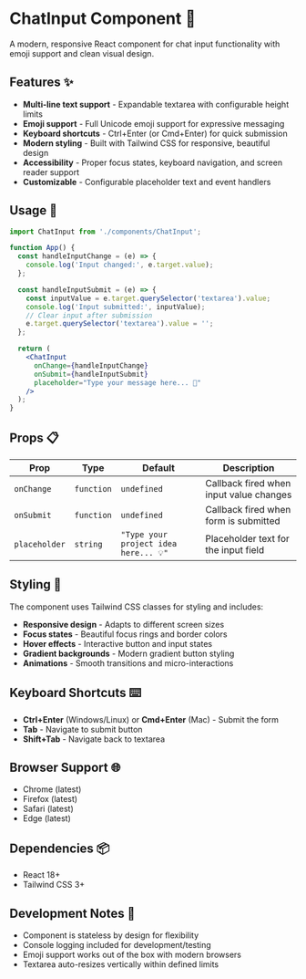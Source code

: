 # ChatInput Component 💬

A modern, responsive React component for chat input functionality with emoji support and clean visual design.

## Features ✨

- **Multi-line text support** - Expandable textarea with configurable height limits
- **Emoji support** - Full Unicode emoji support for expressive messaging
- **Keyboard shortcuts** - Ctrl+Enter (or Cmd+Enter) for quick submission
- **Modern styling** - Built with Tailwind CSS for responsive, beautiful design
- **Accessibility** - Proper focus states, keyboard navigation, and screen reader support
- **Customizable** - Configurable placeholder text and event handlers

## Usage 🚀

```jsx
import ChatInput from './components/ChatInput';

function App() {
  const handleInputChange = (e) => {
    console.log('Input changed:', e.target.value);
  };

  const handleInputSubmit = (e) => {
    const inputValue = e.target.querySelector('textarea').value;
    console.log('Input submitted:', inputValue);
    // Clear input after submission
    e.target.querySelector('textarea').value = '';
  };

  return (
    <ChatInput
      onChange={handleInputChange}
      onSubmit={handleInputSubmit}
      placeholder="Type your message here... 💬"
    />
  );
}
```

## Props 📋

| Prop | Type | Default | Description |
|------|------|---------|-------------|
| `onChange` | `function` | `undefined` | Callback fired when input value changes |
| `onSubmit` | `function` | `undefined` | Callback fired when form is submitted |
| `placeholder` | `string` | `"Type your project idea here... 💡"` | Placeholder text for the input field |

## Styling 🎨

The component uses Tailwind CSS classes for styling and includes:

- **Responsive design** - Adapts to different screen sizes
- **Focus states** - Beautiful focus rings and border colors
- **Hover effects** - Interactive button and input states
- **Gradient backgrounds** - Modern gradient button styling
- **Animations** - Smooth transitions and micro-interactions

## Keyboard Shortcuts ⌨️

- **Ctrl+Enter** (Windows/Linux) or **Cmd+Enter** (Mac) - Submit the form
- **Tab** - Navigate to submit button
- **Shift+Tab** - Navigate back to textarea

## Browser Support 🌐

- Chrome (latest)
- Firefox (latest)
- Safari (latest)
- Edge (latest)

## Dependencies 📦

- React 18+
- Tailwind CSS 3+

## Development Notes 🔧

- Component is stateless by design for flexibility
- Console logging included for development/testing
- Emoji support works out of the box with modern browsers
- Textarea auto-resizes vertically within defined limits

